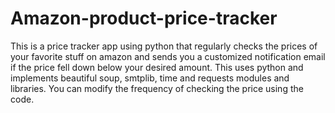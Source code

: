 # Amazon-product-price-tracker
This is a price tracker app using python that regularly checks the prices of your favorite stuff on amazon and sends you a customized notification email if the price fell down below your desired amount. This uses python and implements beautiful soup, smtplib, time and requests modules and libraries. You can modify the frequency of checking the price using the code.
